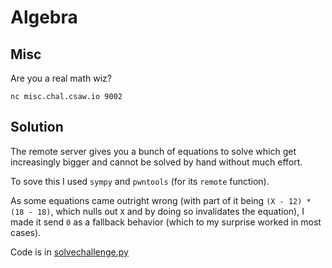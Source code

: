 # Algebra
## Misc
Are you a real math wiz?

`nc misc.chal.csaw.io 9002`

## Solution
The remote server gives you a bunch of equations to solve which get increasingly bigger and cannot be solved by hand without much effort.

To sove this I used `sympy` and `pwntools` (for its `remote` function).

As some equations came outright wrong (with part of it being `(X - 12) * (18 - 18)`, which nulls out `X` and by doing so invalidates the equation), I made it send `0` as a fallback behavior (which to my surprise worked in most cases).

Code is in [solvechallenge.py](./solvechallenge.py)
